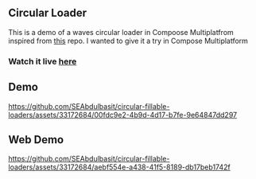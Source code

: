 ## Circular Loader

This is a demo of a waves circular loader in Compoose Multiplatfrom inspired from [this](https://github.com/manueldidonna/waves-timer-animation) repo.
I wanted to give it a try in Compose Multiplatform

### Watch it live [here](https://seabdulbasit.github.io/circular-fillable-loaders/)


## Demo



https://github.com/SEAbdulbasit/circular-fillable-loaders/assets/33172684/00fdc9e2-4b9d-4d17-b7fe-9e64847dd297


## Web Demo





https://github.com/SEAbdulbasit/circular-fillable-loaders/assets/33172684/aebf554e-a438-41f5-8189-db17beb1742f

